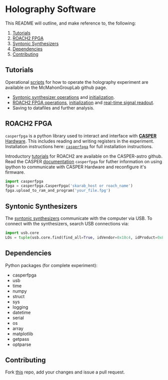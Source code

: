 # Holography Software #

This README will outline, and make reference to, the following:
1. [Tutorials](#tutorials)
2. [ROACH2 FPGA](#roach2-fpga)
3. [Syntonic Synthesizers](#syntonic-synthesizers)
4. [Dependencies](#dependencies)
5. [Contributing](#contributing)

## Tutorials ##

Operational [scripts](scripts/) for how to operate the holography experiment are available on the McMahonGroupLab github page.
* [Syntonic synthesizer operations](scripts/synth.py) and [initialization](scripts/synth_init.py).
* [ROACH2 FPGA operations](scripts/poco.py), [initialization](scripts/poco_init.py) and [real-time signal readout](scripts/plot_cross.py).
* Saving to datafiles and further analysis.

## ROACH2 FPGA ##
`casperfpga` is a python library used to interact and interface with [**CASPER** Hardware](https://github.com/casper-astro/casper-hardware). This includes reading and writing registers in the experiment.  Installation instructions here: [`casperfpga`](https://pypi.org/project/casperfpga/) for full installation instructions.

Introductory [tutorials](https://github.com/casper-astro/tutorials_devel) for ROACH2 are available on the CASPER-astro github.  Read the CASPER [documentation](https://github.com/casper-astro/casperfpga) `casperfpga` for futher information on using ipython to communicate with CASPER Hardware and reconfigure it's firmware.

```python
import casperfpga
fpga = casperfpga.CasperFpga('skarab_host or roach_name')
fpga.upload_to_ram_and_program('your_file.fpg')
```

## Syntonic Synthesizers ##

The [syntonic synthesizers](https://www.mrcy.com/products/rf-and-mixed-signal/signal-sources/ds-3000-microwave-synthesizer) communicate with the computer via USB.  To connect with the synthesizers, search USB connections via:

```python
import usb.core
LOs = tuple(usb.core.find(find_all=True, idVendor=0x10c4, idProduct=0x8468))
```

## Dependencies ##

Python packages (for complete experiment):
* casperfpga
* usb
* time
* numpy
* struct
* sys
* logging
* datetime
* serial
* os
* array
* matplotlib
* getpass
* optparse

## Contributing ##

Fork [this](https://github.com/McMahonCosmologyGroup/holog-exp) repo, add your changes and issue a pull request.